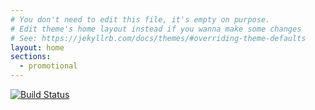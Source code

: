 ```yaml
---
# You don't need to edit this file, it's empty on purpose.
# Edit theme's home layout instead if you wanna make some changes
# See: https://jekyllrb.com/docs/themes/#overriding-theme-defaults
layout: home
sections:
  - promotional
---
```


[![Build Status](https://travis-ci.org/igarbla/igarbla.github.io.svg?branch=jekyll)](https://travis-ci.org/igarbla/igarbla.github.io)
